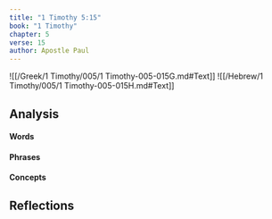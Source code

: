 ```yaml
---
title: "1 Timothy 5:15"
book: "1 Timothy"
chapter: 5
verse: 15
author: Apostle Paul
---
```

![[/Greek/1 Timothy/005/1 Timothy-005-015G.md#Text]]
![[/Hebrew/1 Timothy/005/1 Timothy-005-015H.md#Text]]

## Analysis

#### Words

#### Phrases

#### Concepts

## Reflections

